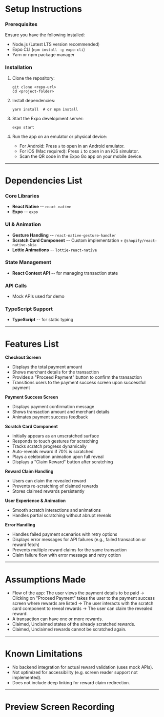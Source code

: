 # Setup Instructions

### Prerequisites

Ensure you have the following installed:

- Node.js (Latest LTS version recommended)
- Expo CLI (`npm install -g expo-cli`)
- Yarn or npm package manager

### Installation

1.  Clone the repository:

    ```
    git clone <repo-url>
    cd <project-folder>

    ```

2.  Install dependencies:

    ```
    yarn install  # or npm install

    ```

3.  Start the Expo development server:

    ```
    expo start

    ```

4.  Run the app on an emulator or physical device:
    - For Android: Press `a` to open in an Android emulator.
    - For iOS (Mac required): Press `i` to open in an iOS simulator.
    - Scan the QR code in the Expo Go app on your mobile device.

---

# Dependencies List

### Core Libraries

- **React Native** -- `react-native`
- **Expo** -- `expo`

### UI & Animation

- **Gesture Handling** -- `react-native-gesture-handler`
- **Scratch Card Component** -- Custom implementation + `@shopify/react-native-skia`
- **Lottie Animations** -- `lottie-react-native`

### State Management

- **React Context API** -- for managing transaction state

### API Calls

- Mock APIs used for demo

### TypeScript Support

- **TypeScript** -- for static typing

---

# Features List

**Checkout Screen**

- Displays the total payment amount
- Shows merchant details for the transaction
- Provides a "Proceed Payment" button to confirm the transaction
- Transitions users to the payment success screen upon successful payment

**Payment Success Screen**

- Displays payment confirmation message
- Shows transaction amount and merchant details
- Animates payment success feedback

**Scratch Card Component**

- Initially appears as an unscratched surface
- Responds to touch gestures for scratching
- Tracks scratch progress dynamically
- Auto-reveals reward if 70% is scratched
- Plays a celebration animation upon full reveal
- Displays a "Claim Reward" button after scratching

**Reward Claim Handling**

- Users can claim the revealed reward
- Prevents re-scratching of claimed rewards
- Stores claimed rewards persistently

**User Experience & Animation**

- Smooth scratch interactions and animations
- Handles partial scratching without abrupt reveals

**Error Handling**

- Handles failed payment scenarios with retry options
- Displays error messages for API failures (e.g., failed transaction or reward fetch)
- Prevents multiple reward claims for the same transaction
- Claim failure flow with error message and retry option

---

# Assumptions Made

- Flow of the app: The user views the payment details to be paid → Clicking on "Proceed Payment" takes the user to the payment success screen where rewards are listed → The user interacts with the scratch card component to reveal rewards → The user can claim the revealed reward.
- A transaction can have one or more rewards.
- Claimed, Unclaimed states of the already scratched rewards.
- Claimed, Unclaimed rewards cannot be scratched again.

---

# Known Limitations

- No backend integration for actual reward validation (uses mock APIs).
- Not optimized for accessibility (e.g. screen reader support not implemented).
- Does not include deep linking for reward claim redirection.

---

# Preview Screen Recording
